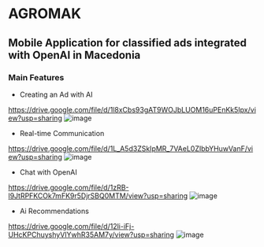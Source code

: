 # AGROMAK
## Mobile Application for classified ads integrated with OpenAI in Macedonia

### Main Features

- Creating an Ad with AI

https://drive.google.com/file/d/1l8xCbs93gAT9WOJbLUOM16uPEnKk5Ipx/view?usp=sharing
![image](https://github.com/user-attachments/assets/3865c2d0-1654-46db-9f8a-a78adc45fc61)

- Real-time Communication

https://drive.google.com/file/d/1L_A5d3ZSkIpMR_7VAeL0ZIbbYHuwVanF/view?usp=sharing
![image](https://github.com/user-attachments/assets/e829475d-cf51-46fa-8744-9299833fc5d4)


- Chat with OpenAI

https://drive.google.com/file/d/1zRB-l9JtRPFKCOk7mFK9r5DjrSBQ0MTM/view?usp=sharing
![image](https://github.com/user-attachments/assets/bc37bce6-d8a0-4b93-87c3-bb51236446eb)


- Ai Recommendations

https://drive.google.com/file/d/12li-iFj-UHcKPChuyshyVIYwhR35AM7y/view?usp=sharing
![image](https://github.com/user-attachments/assets/0321b010-100f-4c5f-a365-18f7414dc003)
